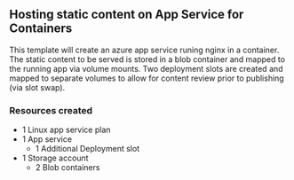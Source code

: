 ## Hosting static content on App Service for Containers

This template will create an azure app service runing nginx in a container. The static content to be served is stored in a blob container and mapped to the running app via volume mounts. Two deployment slots are created and mapped to separate volumes to allow for content review prior to publishing (via slot swap).

### Resources created

* 1 Linux app service plan  
* 1 App service  
  * 1 Additional Deployment slot  
* 1 Storage account  
  * 2 Blob containers  
